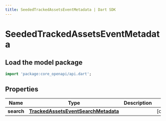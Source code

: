 ```yaml
---
title: SeededTrackedAssetsEventMetadata | Dart SDK
---
```


# SeededTrackedAssetsEventMetadata

## Load the model package
```dart
import 'package:core_openapi/api.dart';
```

## Properties
Name | Type | Description | Notes
------------ | ------------- | ------------- | -------------
**search** | [**TrackedAssetsEventSearchMetadata**](TrackedAssetsEventSearchMetadata) |  | [optional] 




